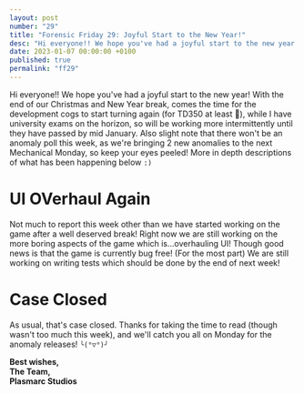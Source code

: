 ```yaml
---
layout: post
number: "29"
title: "Forensic Friday 29: Joyful Start to the New Year!"
desc: "Hi everyone!! We hope you've had a joyful start to the new year! With the end of our Christmas and New Year break, comes the time for the development cogs to start turning again (for TD350 at least 🥲), while I have university exams on the horizon, so will be working more intermittently until they have passed by mid January. Also slight note that there won't be an anomaly poll this week, as we're bringing 2 new anomalies to the next Mechanical Monday, so keep your eyes peeled! More in depth descriptions of what has been happening below `:)`"
date: 2023-01-07 00:00:00 +0100
published: true
permalink: "ff29"
---
```

Hi everyone!! We hope you've had a joyful start to the new year! With the end of our Christmas and New Year break, comes the time for the development cogs to start turning again (for TD350 at least 🥲), while I have university exams on the horizon, so will be working more intermittently until they have passed by mid January. Also slight note that there won't be an anomaly poll this week, as we're bringing 2 new anomalies to the next Mechanical Monday, so keep your eyes peeled! More in depth descriptions of what has been happening below `:)`

# UI OVerhaul Again

Not much to report this week other than we have started working on the game after a well deserved break! Right now we are still working on the more boring aspects of the game which is...overhauling UI! Though good news is that the game is currently bug free! (For the most part) We are still working on writing tests which should be done by the end of next week!

# Case Closed

As usual, that's case closed. Thanks for taking the time to read (though wasn't too much this week), and we'll catch you all on Monday for the anomaly releases! `╰(°▽°)╯`

**Best wishes,**\
**The Team,**\
**Plasmarc Studios**
